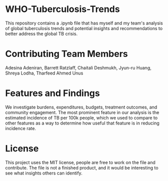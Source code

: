 # WHO-Tuberculosis-Trends
This repository contains a .ipynb file that has myself and my team's analysis of global tuberculosis trends and potential insights and recommendations to better address the global TB crisis.

# Contributing Team Members
Adesina Adeniran, Barrett Ratzlaff, Chaitali Deshmukh, Jyun-ru Huang, Shreya Lodha, Tharfeed Ahmed Unus

# Features and Findings
We investigate burdens, expenditures, budgets, treatment outcomes, and community engagement. The most prominent feature in our analysis is the estimated incidence of TB per 100k people, which we used to compare to other features as a way to determine how useful that feature is in reducing incidence rate.

# License
This project uses the MIT license, people are free to work on the file and contribute. The file is not a finished product, and it would be interesting to see what insights others can identify.
